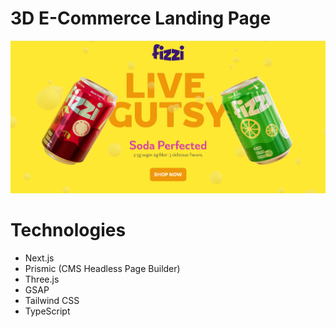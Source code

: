 # 3D E-Commerce Landing Page

![Fizzi](image.png)

# Technologies

- Next.js
- Prismic (CMS Headless Page Builder)
- Three.js
- GSAP
- Tailwind CSS
- TypeScript
